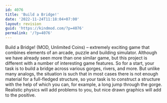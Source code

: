 ```yaml
---
id: 4076
title: 'Build a Bridge!'
date: '2022-11-24T11:18:04+07:00'
layout: revision
guid: 'https://kindmod.com/?p=4076'
permalink: '/?p=4076'
---
```


Build a Bridge! (MOD, Unlimited Coins) – extremely exciting game that combines elements of an arcade, puzzle and building simulator. Although we have already seen more than one similar game, but this project is different with a number of interesting game features. So for a start, your task is to build a bridge across various gorges, rivers, and more. But unlike many analogs, the situation is such that in most cases there is not enough material for a full-fledged structure, so your task is to construct a structure with the help of which you can, for example, a long jump through the gorge. Realistic physics will add problems to you, but nice drawn graphics will add to the positive.